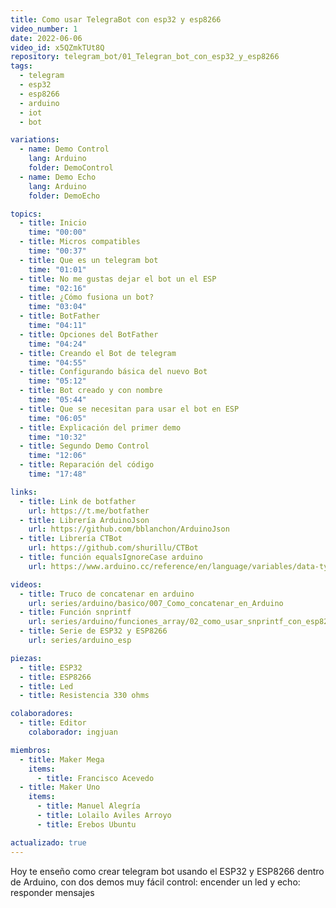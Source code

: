 ```yaml
---
title: Como usar TelegraBot con esp32 y esp8266
video_number: 1
date: 2022-06-06
video_id: x5QZmkTUt8Q
repository: telegram_bot/01_Telegran_bot_con_esp32_y_esp8266
tags:
  - telegram
  - esp32
  - esp8266
  - arduino
  - iot
  - bot

variations:
  - name: Demo Control
    lang: Arduino
    folder: DemoControl
  - name: Demo Echo
    lang: Arduino
    folder: DemoEcho

topics:
  - title: Inicio
    time: "00:00"
  - title: Micros compatibles
    time: "00:37"
  - title: Que es un telegram bot
    time: "01:01"
  - title: No me gustas dejar el bot un el ESP
    time: "02:16"
  - title: ¿Cómo fusiona un bot?
    time: "03:04"
  - title: BotFather
    time: "04:11"
  - title: Opciones del BotFather
    time: "04:24"
  - title: Creando el Bot de telegram
    time: "04:55"
  - title: Configurando básica del nuevo Bot
    time: "05:12"
  - title: Bot creado y con nombre
    time: "05:44"
  - title: Que se necesitan para usar el bot en ESP
    time: "06:05"
  - title: Explicación del primer demo
    time: "10:32"
  - title: Segundo Demo Control
    time: "12:06"
  - title: Reparación del código
    time: "17:48"

links:
  - title: Link de botfather
    url: https://t.me/botfather
  - title: Librería ArduinoJson
    url: https://github.com/bblanchon/ArduinoJson
  - title: Librería CTBot
    url: https://github.com/shurillu/CTBot
  - title: función equalsIgnoreCase arduino
    url: https://www.arduino.cc/reference/en/language/variables/data-types/string/functions/equalsignorecase/

videos:
  - title: Truco de concatenar en arduino
    url: series/arduino/basico/007_Como_concatenar_en_Arduino
  - title: Función snprintf
    url: series/arduino/funciones_array/02_como_usar_snprintf_con_esp8266_y_esp32
  - title: Serie de ESP32 y ESP8266
    url: series/arduino_esp

piezas:
  - title: ESP32
  - title: ESP8266
  - title: Led
  - title: Resistencia 330 ohms

colaboradores:
  - title: Editor
    colaborador: ingjuan

miembros:
  - title: Maker Mega
    items:
      - title: Francisco Acevedo
  - title: Maker Uno
    items:
      - title: Manuel Alegría
      - title: Lolailo Aviles Arroyo
      - title: Erebos Ubuntu

actualizado: true
---
```


Hoy te enseño como crear telegram bot usando el ESP32 y ESP8266 dentro de Arduino, con dos demos muy fácil control: encender un led y echo: responder mensajes
